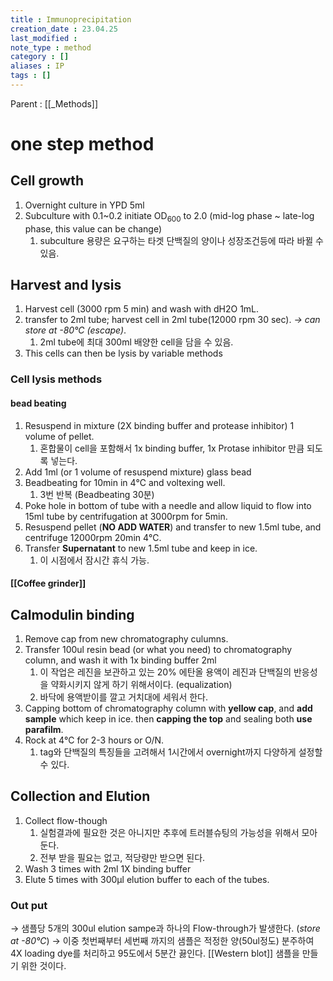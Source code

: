```yaml
---
title : Immunoprecipitation
creation_date : 23.04.25
last_modified :
note_type : method
category : []
aliases : IP
tags : []
---
```


Parent : [[_Methods]]

# one step method

## Cell growth 
1. Overnight culture in YPD 5ml
2. Subculture with 0.1~0.2 initiate OD<sub>600</sub> to 2.0 (mid-log phase ~ late-log phase, this value can be change)
	1. subculture 용량은 요구하는 타겟 단백질의 양이나 성장조건등에 따라 바뀔 수 있음.

## Harvest and lysis
1. Harvest cell (3000 rpm 5 min) and wash with dH2O 1mL.
2. transfer to 2ml tube; harvest cell in 2ml tube(12000 rpm 30 sec). *→ can store at -80℃ (escape)*.
	1. 2ml tube에 최대 300ml 배양한 cell을 담을 수 있음.
3. This cells can then be lysis by variable methods

### Cell lysis methods
#### bead beating
1. Resuspend in mixture (2X binding buffer and protease inhibitor) 1 volume of pellet.
	1. 혼합물이 cell을 포함해서 1x binding buffer, 1x Protase inhibitor 만큼 되도록 넣는다.
2. Add 1ml (or 1 volume of resuspend mixture) glass bead 
3. Beadbeating for 10min in 4℃ and voltexing well.
	1. 3번 반복 (Beadbeating 30분)
4. Poke hole in bottom of tube with a needle and allow liquid to flow into 15ml tube by centrifugation at 3000rpm for 5min.
5. Resuspend pellet (**NO ADD WATER**) and transfer to new 1.5ml tube, and centrifuge 12000rpm 20min 4℃.
6. Transfer **Supernatant** to new 1.5ml tube and keep in ice.
	1. 이 시점에서 잠시간 휴식 가능.

#### [[Coffee grinder]]

## Calmodulin binding
1. Remove cap from new chromatography culumns.
2. Transfer 100ul resin bead (or what you need) to chromatography column, and wash it with 1x binding buffer 2ml
	1. 이 작업은 레진을 보관하고 있는 20% 에탄올 용액이 레진과 단백질의 반응성을 약화시키지 않게 하기 위해서이다. (equalization)
	2. 바닥에 용액받이를 깔고 거치대에 세워서 한다.
3. Capping bottom of chromatography column with **yellow cap**, and **add sample** which keep in ice. then **capping the top** and sealing both **use parafilm**.
4. Rock at 4℃ for 2-3 hours or O/N.
	1. tag와 단백질의 특징들을 고려해서 1시간에서 overnight까지 다양하게 설정할 수 있다.

## Collection and Elution
1. Collect flow-though 
	1. 실험결과에 필요한 것은 아니지만 추후에 트러블슈팅의 가능성을 위해서 모아둔다.
	2. 전부 받을 필요는 없고, 적당량만 받으면 된다.
2. Wash 3 times with 2ml 1X binding buffer
3. Elute 5 times with 300µl elution buffer to each of the tubes.

### Out put
→ 샘플당 5개의 300ul elution sampe과 하나의 Flow-through가 발생한다. (*store at -80℃*)
→ 이중 첫번째부터 세번째 까지의 샘플은 적정한 양(50ul정도) 분주하여 4X loading dye를 처리하고 95도에서 5분간 끓인다. [[Western blot]] 샘플을 만들기 위한 것이다.


